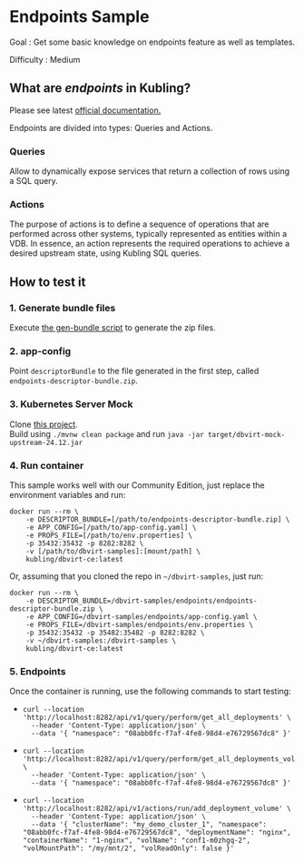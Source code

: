 # Endpoints Sample

Goal
: Get some basic knowledge on endpoints feature as well as templates.

Difficulty
: Medium

## What are *endpoints* in Kubling?
Please see latest [official documentation.](https://docs.kubling.com/Engine/endpoints)

Endpoints are divided into types: Queries and Actions.

### Queries
Allow to dynamically expose services that return a collection of rows using a SQL query.

### Actions
The purpose of actions is to define a sequence of operations that are performed across other systems, typically represented as entities within a VDB. In essence, an action represents the required operations to achieve a desired upstream state, using Kubling SQL queries.

## How to test it

### 1. Generate bundle files
Execute [the gen-bundle script](gen-bundles.sh) to generate the zip files.

### 2. app-config
Point `descriptorBundle` to the file generated in the first step, called `endpoints-descriptor-bundle.zip`.

### 3. Kubernetes Server Mock
Clone [this project](https://github.com/kubling-community/dbvirt-mock-upstream.git).<br/>
Build using `./mvnw clean package` and run `java -jar target/dbvirt-mock-upstream-24.12.jar`

### 4. Run container
This sample works well with our Community Edition, just replace the environment variables and run:

```
docker run --rm \ 
    -e DESCRIPTOR_BUNDLE=[/path/to/endpoints-descriptor-bundle.zip] \
    -e APP_CONFIG=[/path/to/app-config.yaml] \
    -e PROPS_FILE=[/path/to/env.properties] \
    -p 35432:35432 -p 8282:8282 \
    -v [/path/to/dbvirt-samples]:[mount/path] \
    kubling/dbvirt-ce:latest
```

Or, assuming that you cloned the repo in `~/dbvirt-samples`, just run:
```
docker run --rm \
    -e DESCRIPTOR_BUNDLE=/dbvirt-samples/endpoints/endpoints-descriptor-bundle.zip \
    -e APP_CONFIG=/dbvirt-samples/endpoints/app-config.yaml \
    -e PROPS_FILE=/dbvirt-samples/endpoints/env.properties \
    -p 35432:35432 -p 35482:35482 -p 8282:8282 \
    -v ~/dbvirt-samples:/dbvirt-samples \
    kubling/dbvirt-ce:latest
```

### 5. Endpoints
Once the container is running, use the following commands to start testing:
* ```
  curl --location 'http://localhost:8282/api/v1/query/perform/get_all_deployments' \
    --header 'Content-Type: application/json' \
    --data '{ "namespace": "08abb0fc-f7af-4fe8-98d4-e76729567dc8" }'
  ```
* ```
  curl --location 'http://localhost:8282/api/v1/query/perform/get_all_deployments_volumes' \
    --header 'Content-Type: application/json' \
    --data '{ "namespace": "08abb0fc-f7af-4fe8-98d4-e76729567dc8" }'
  ```
* ```
  curl --location 'http://localhost:8282/api/v1/actions/run/add_deployment_volume' \
    --header 'Content-Type: application/json' \
    --data '{ "clusterName": "my_demo_cluster_1", "namespace": "08abb0fc-f7af-4fe8-98d4-e76729567dc8", "deploymentName": "nginx", "containerName": "1-nginx", "volName": "conf1-m0zhgq-2", "volMountPath": "/my/mnt/2", "volReadOnly": false }'
  ```  
